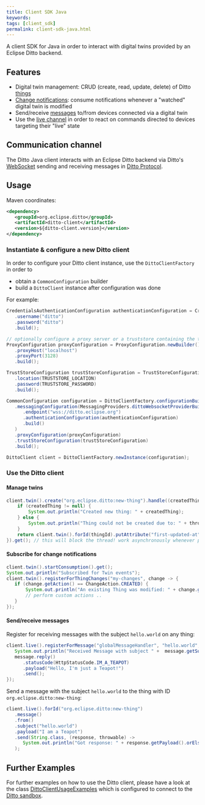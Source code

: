 ```yaml
---
title: Client SDK Java
keywords: 
tags: [client_sdk]
permalink: client-sdk-java.html
---
```


A client SDK for Java in order to interact with digital twins provided by an Eclipse Ditto backend.

## Features

* Digital twin management: CRUD (create, read, update, delete) of Ditto [things](https://www.eclipse.org/ditto/basic-thing.html)
* [Change notifications](https://www.eclipse.org/ditto/basic-changenotifications.html): 
  consume notifications whenever a "watched" digital twin is modified 
* Send/receive [messages](https://www.eclipse.org/ditto/basic-messages.html) to/from devices connected via a digital twin
* Use the [live channel](https://www.eclipse.org/ditto/protocol-twinlive.html#live) in order to react on commands directed
  to devices targeting their "live" state

## Communication channel

The Ditto Java client interacts with an Eclipse Ditto backend via Ditto's 
[WebSocket](https://www.eclipse.org/ditto/httpapi-protocol-bindings-websocket.html) sending and receiving messages
in [Ditto Protocol](https://www.eclipse.org/ditto/protocol-overview.html).

## Usage

Maven coordinates:

```xml
<dependency>
   <groupId>org.eclipse.ditto</groupId>
   <artifactId>ditto-client</artifactId>
   <version>${ditto-client.version}</version>
</dependency>
```

### Instantiate & configure a new Ditto client

In order to configure your Ditto client instance, use the `DittoClientFactory` in order to 
* obtain a `CommonConfiguration` builder
* build a `DittoClient` instance after configuration was done

For example:

```java
CredentialsAuthenticationConfiguration authenticationConfiguration = CredentialsAuthenticationConfiguration.newBuilder()
   .username("ditto")
   .password("ditto")
   .build();

// optionally configure a proxy server or a truststore containing the trusted CAs for SSL connection establishment
ProxyConfiguration proxyConfiguration = ProxyConfiguration.newBuilder()
   .proxyHost("localhost")
   .proxyPort(3128)
   .build();

TrustStoreConfiguration trustStoreConfiguration = TrustStoreConfiguration.newBuilder()
   .location(TRUSTSTORE_LOCATION)
   .password(TRUSTSTORE_PASSWORD)
   .build();

CommonConfiguration configuration = DittoClientFactory.configurationBuilder()
   .messagingConfiguration(MessagingProviders.dittoWebsocketProviderBuilder()
      .endpoint("wss://ditto.eclipse.org")
      .authenticationConfiguration(authenticationConfiguration)
      .build()
   )
   .proxyConfiguration(proxyConfiguration)
   .trustStoreConfiguration(trustStoreConfiguration)
   .build();

DittoClient client = DittoClientFactory.newInstance(configuration);
```

### Use the Ditto client

#### Manage twins

```java
client.twin().create("org.eclipse.ditto:new-thing").handle((createdThing, throwable) -> {
    if (createdThing != null) {
        System.out.println("Created new thing: " + createdThing);
    } else {
        System.out.println("Thing could not be created due to: " + throwable.getMessage());
    }
    return client.twin().forId(thingId).putAttribute("first-updated-at", OffsetDateTime.now().toString());
}).get(); // this will block the thread! work asynchronously whenever possible!
```

#### Subscribe for change notifications

```java
client.twin().startConsumption().get();
System.out.println("Subscribed for Twin events");
client.twin().registerForThingChanges("my-changes", change -> {
   if (change.getAction() == ChangeAction.CREATED) {
       System.out.println("An existing Thing was modified: " + change.getThing());
       // perform custom actions ..
   }
});
```

#### Send/receive messages

Register for receiving messages with the subject `hello.world` on any thing:

```java
client.live().registerForMessage("globalMessageHandler", "hello.world", message -> {
   System.out.println("Received Message with subject " +  message.getSubject());
   message.reply()
      .statusCode(HttpStatusCode.IM_A_TEAPOT)
      .payload("Hello, I'm just a Teapot!")
      .send();
});
```

Send a message with the subject `hello.world` to the thing with ID `org.eclipse.ditto:new-thing`:

```java
client.live().forId("org.eclipse.ditto:new-thing")
   .message()
   .from()
   .subject("hello.world")
   .payload("I am a Teapot")
   .send(String.class, (response, throwable) ->
      System.out.println("Got response: " + response.getPayload().orElse(null))
   );
```

## Further Examples

For further examples on how to use the Ditto client, please have a look at the class 
[DittoClientUsageExamples](https://github.com/eclipse/ditto-clients/blob/master/java/src/test/java/org/eclipse/ditto/client/DittoClientUsageExamples.java)
 which is configured to connect to the [Ditto sandbox](https://ditto.eclipse.org).
